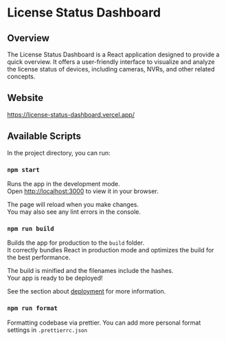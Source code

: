 # License Status Dashboard

## Overview

The License Status Dashboard is a React application designed to provide a quick overview. It offers a user-friendly interface to visualize and analyze the license status of devices, including cameras, NVRs, and other related concepts.

## Website

https://license-status-dashboard.vercel.app/

## Available Scripts

In the project directory, you can run:

### `npm start`

Runs the app in the development mode.\
Open [http://localhost:3000](http://localhost:3000) to view it in your browser.

The page will reload when you make changes.\
You may also see any lint errors in the console.

### `npm run build`

Builds the app for production to the `build` folder.\
It correctly bundles React in production mode and optimizes the build for the best performance.

The build is minified and the filenames include the hashes.\
Your app is ready to be deployed!

See the section about [deployment](https://facebook.github.io/create-react-app/docs/deployment) for more information.

### `npm run format`

Formatting codebase via prettier. You can add more personal format settings in `.prettierrc.json`

